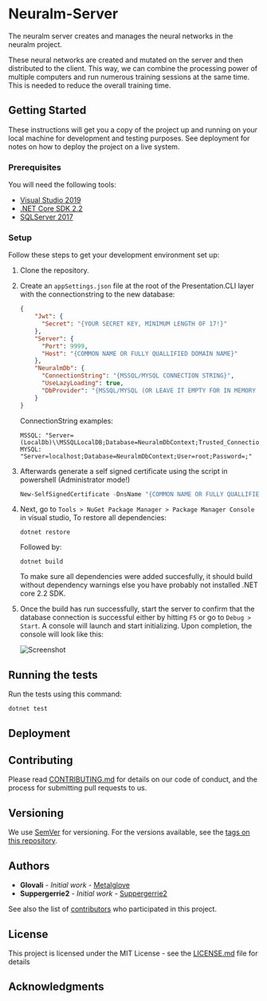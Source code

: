 # Neuralm-Server

The neuralm server creates and manages the neural networks in the neuralm project.

These neural networks are created and mutated on the server and then distributed to the client. This way, we can combine the processing power of multiple computers and run numerous training sessions at the same time.
This is needed to reduce the overall training time.

## Getting Started

These instructions will get you a copy of the project up and running on your local machine for development and testing purposes. See deployment for notes on how to deploy the project on a live system.

### Prerequisites
You will need the following tools:

* [Visual Studio 2019](https://www.visualstudio.com/downloads/)
* [.NET Core SDK 2.2](https://www.microsoft.com/net/download/dotnet-core/2.2)
* [SQLServer 2017](https://www.microsoft.com/nl-nl/sql-server/sql-server-downloads)


### Setup
Follow these steps to get your development environment set up:

1. Clone the repository.
2. Create an `appSettings.json` file at the root of the Presentation.CLI layer with the connectionstring to the new database:
    ```json
    {
        "Jwt": {
          "Secret": "{YOUR SECRET KEY, MINIMUM LENGTH OF 17!}" 
        },
        "Server": {
          "Port": 9999,
          "Host": "{COMMON NAME OR FULLY QUALLIFIED DOMAIN NAME}"
        },
        "NeuralmDb": {
          "ConnectionString": "{MSSQL/MYSQL CONNECTION STRING}",
          "UseLazyLoading": true,
          "DbProvider": "{MSSQL/MYSQL (OR LEAVE IT EMPTY FOR IN MEMORY PROVIDER)}"
        } 
    }
    ```
	ConnectionString examples:
	```
	MSSQL: "Server=(LocalDb)\\MSSQLLocalDB;Database=NeuralmDbContext;Trusted_Connection=True;MultipleActiveResultSets=true"
	MYSQL: "Server=localhost;Database=NeuralmDbContext;User=root;Password=;"
	```
3. Afterwards generate a self signed certificate using the script in powershell (Administrator mode!)
	```powershell
	New-SelfSignedCertificate -DnsName "{COMMON NAME OR FULLY QUALLIFIED DOMAIN NAME}" -CertStoreLocation "cert:\LocalMachine\My" -FriendlyName "NeuralmCert"
	```
4. Next, go to `Tools > NuGet Package Manager > Package Manager Console` in visual studio, To restore all dependencies:
    ```
    dotnet restore
    ```
    Followed by:
    ```
    dotnet build
    ```
    To make sure all dependencies were added succesfully, it should build without dependency warnings else you have probably not installed .NET core 2.2 SDK.
5. Once the build has run successfully, start the server to confirm that the database connection is successful either by hitting `F5` or go to `Debug > Start`. A console will launch and start initializing. Upon completion, the console will look like this:

  
    ![Screenshot](https://github.com/neuralm/Neuralm-Server/blob/master/docs/images/Successful%20installation.png?raw=true)

## Running the tests
Run the tests using this command:
```
dotnet test
```
## Deployment

## Contributing

Please read [CONTRIBUTING.md](CONTRIBUTING.md) for details on our code of conduct, and the process for submitting pull requests to us.

## Versioning

We use [SemVer](http://semver.org/) for versioning. For the versions available, see the [tags on this repository](https://github.com/neuralm/Neuralm-Server/tags). 

## Authors

* **Glovali** - *Initial work* - [Metalglove](https://github.com/metalglove)
* **Suppergerrie2** - *Initial work* - [Suppergerrie2](https://github.com/suppergerrie2)

See also the list of [contributors](https://github.com/neuralm/Neuralm-Server/contributors) who participated in this project.

## License

This project is licensed under the MIT License - see the [LICENSE.md](LICENSE.md) file for details

## Acknowledgments
